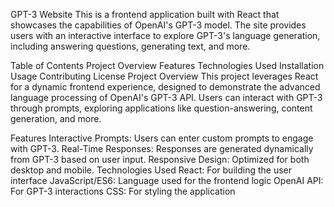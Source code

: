 GPT-3 Website
This is a frontend application built with React that showcases the capabilities of OpenAI's GPT-3 model. The site provides users with an interactive interface to explore GPT-3's language generation, including answering questions, generating text, and more.

Table of Contents
Project Overview
Features
Technologies Used
Installation
Usage
Contributing
License
Project Overview
This project leverages React for a dynamic frontend experience, designed to demonstrate the advanced language processing of OpenAI's GPT-3 API. Users can interact with GPT-3 through prompts, exploring applications like question-answering, content generation, and more.

Features
Interactive Prompts: Users can enter custom prompts to engage with GPT-3.
Real-Time Responses: Responses are generated dynamically from GPT-3 based on user input.
Responsive Design: Optimized for both desktop and mobile.
Technologies Used
React: For building the user interface
JavaScript/ES6: Language used for the frontend logic
OpenAI API: For GPT-3 interactions
CSS: For styling the application




